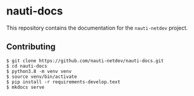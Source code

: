 # nauti-docs
This repository contains the documentation for the `nauti-netdev` project.

## Contributing

```
$ git clone https://github.com/nauti-netdev/nauti-docs.git
$ cd nauti-docs
$ python3.8 -m venv venv
$ source venv/bin/activate
$ pip install -r requirements-develop.text
$ mkdocs serve
```
